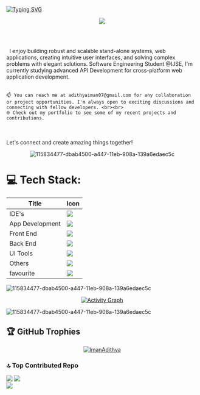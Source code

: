 [![Typing SVG](https://readme-typing-svg.herokuapp.com?size=32&vCenter=true&width=760&lines=Hi+I'm+Iman+Adithya;IJSE-+Institute+of+Software+Engineering;&color=white)](https://git.io/typing-svg)

<div align="center">
  <img height="" src="https://github.com/ImanAdithya/ImanAdithya/assets/121780063/de0b1866-3b95-49e1-8608-cf435ce65b0f"  />
</div>

&nbsp;
<div>
</div>
&nbsp; &nbsp
<div>
</div>
&nbsp;

</div>
I enjoy building robust and scalable stand-alone systems, web applications, creating intuitive user interfaces, and solving complex problems with elegant solutions.
  Software Engineering Student @IJSE, I'm  currently studying advanced API Development for cross-platform web application development.<br><br>

    📫 You can reach me at adithyaiman07@gmail.com for any collaboration or project opportunities. I'm always open to exciting discussions and connecting with fellow developers. <br><br>
    🌐 Check out my portfolio to see some of my recent projects and contributions.
<br>    <br>Let's connect and create amazing things together! 

<div align="center">

![115834477-dbab4500-a447-11eb-908a-139a6edaec5c](https://github.com/LahiruHarshana/LahiruHarshana/assets/124744833/98cbe673-458d-4b83-ba60-41ea52df144b)

</div>



# 💻 Tech Stack:
<div align="center">

| Title | Icon |
| ------ | ------ |
| IDE's |  <img src="https://skillicons.dev/icons?i=idea,androidstudio,vscode" /> |
| App Development |  <img src="https://skillicons.dev/icons?i=dart,java" /> |
| Front End | <img src="https://skillicons.dev/icons?i=html,bootstrap,css,tailwind,materialui,js,jquery,react,ts" /> |
| Back End |  <img src="https://skillicons.dev/icons?i=hibernate,java,spring,nodejs,express,mysql,mongodb" /> |
| UI Tools |  <img src="https://skillicons.dev/icons?i=figma,xd" /> |
| Others |  <img src="https://skillicons.dev/icons?i=arduino,appwrite,firebase,discord,git,github,maven,postman,powershell,bash" /> |
| favourite |  <img src="https://skillicons.dev/icons?i=html,css,bootstrap,react,tailwind,materialui,js,jquery,ts,express,nodejs,mongodb" /> |
                                                                
</div>

<div>

![115834477-dbab4500-a447-11eb-908a-139a6edaec5c](https://github.com/LahiruHarshana/LahiruHarshana/assets/124744833/c9ab9de8-7884-479e-8adc-68bd989d9337)
 
<div align="center">

  [![Activity Graph](https://github-readme-activity-graph.vercel.app/graph?username=ImanAdithya&theme=redical)](https://github.com/ImanAdithya)  

</div>
</div>


![115834477-dbab4500-a447-11eb-908a-139a6edaec5c](https://github.com/LahiruHarshana/LahiruHarshana/assets/124744833/f60ef14a-23ad-4a3d-9a75-a0ae79bc5d5c)

## 🏆 GitHub Trophies
<p align="center">
 <a href="https://github.com/ryo-ma/github-profile-trophy">
  <img src="https://github-profile-trophy.vercel.app/?username=ImanAdithya&layout=compact&theme=algolia" alt="ImanAdithya" />
 </a>
</p>

### 🔝 Top Contributed Repo

![](http://github-profile-summary-cards.vercel.app/api/cards/stats?username=ImanAdithya&theme=2077)
![](http://github-profile-summary-cards.vercel.app/api/cards/repos-per-language?username=ImanAdithya&theme=2077)<br/>
![](http://github-profile-summary-cards.vercel.app/api/cards/profile-details?username=ImanAdithya&theme=2077)


